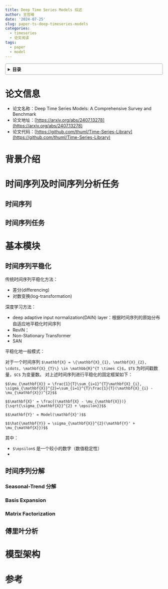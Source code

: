 ```yaml
---
title: Deep Time Series Models 综述
author: 王哲峰
date: '2024-07-25'
slug: paper-ts-deep-timeseries-models
categories:
  - timeseries
  - 论文阅读
tags:
  - paper
  - model
---
```


<style>
details {
    border: 1px solid #aaa;
    border-radius: 4px;
    padding: .5em .5em 0;
}
summary {
    font-weight: bold;
    margin: -.5em -.5em 0;
    padding: .5em;
}
details[open] {
    padding: .5em;
}
details[open] summary {
    border-bottom: 1px solid #aaa;
    margin-bottom: .5em;
}
img {
    pointer-events: none;
}
</style>


<details><summary>目录</summary><p>

- [论文信息](#论文信息)
- [背景介绍](#背景介绍)
- [时间序列及时间序列分析任务](#时间序列及时间序列分析任务)
  - [时间序列](#时间序列)
  - [时间序列任务](#时间序列任务)
- [基本模块](#基本模块)
  - [时间序列平稳化](#时间序列平稳化)
  - [时间序列分解](#时间序列分解)
    - [Seasonal-Trend 分解](#seasonal-trend-分解)
    - [Basis Expansion](#basis-expansion)
    - [Matrix Factorization](#matrix-factorization)
  - [傅里叶分析](#傅里叶分析)
- [模型架构](#模型架构)
- [参考](#参考)
</p></details><p></p>

# 论文信息

* 论文名称：Deep Time Series Models: A Comprehensive Survey and Benchmark
* 论文地址：[https://arxiv.org/abs/2407.13278](https://arxiv.org/abs/2407.13278)
* 论文代码：[https://github.com/thuml/Time-Series-Library](https://github.com/thuml/Time-Series-Library)

# 背景介绍

# 时间序列及时间序列分析任务

## 时间序列


## 时间序列任务

# 基本模块

## 时间序列平稳化

传统时间序列平稳化方法：

* 差分(differencing)
* 对数变换(log-transformation)

深度学习方法：

* deep adaptive input normalization(DAIN) layer：根据时间序列的原始分布自适应地平稳化时间序列
* RevIN：
* Non-Stationary Transformer
* SAN

平稳化地一般模式：

对于一个时间序列 `$\mathbf{X} = \{\mathbf{X}_{1}, \mathbf{X}_{2}, \cdots, \mathbf{X}_{T}\} \in \mathbb{R}^{T \times C}$`，`$T$` 为时间戳数量，`$C$` 为变量数。
对上述时间序列进行平稳化的固定框架如下：

`$$\mu_{\mathbf{X}} = \frac{1}{T}\sum_{i=1}^{T}\mathbf{X}_{i}, \sigma_{\mathbf{X}}^{2}=\sum_{i=1}^{T}\frac{1}{T}(\mathbf{X}_{i} - \mu_{\mathbf{X}})^{2}$$`

`$$\mathbf{X}' = \frac{(\mathbf{X} - \mu_{\mathbf{X}})}{\sqrt{\sigma_{\mathbf{X}}^{2} + \epsilon}}$$`

`$$\mathbf{Y}' = Model(\mathbf{X}')$$`

`$$\hat{\mathbf{Y}} = \sigma_{\mathbf{X}}^{2}(\mathbf{Y}' + \mu_{\mathbf{X}})$$`

其中：

* `$\epsilon$` 是一个较小的数字（数值稳定性）
* 

## 时间序列分解

### Seasonal-Trend 分解



### Basis Expansion


### Matrix Factorization



## 傅里叶分析



# 模型架构


# 参考

